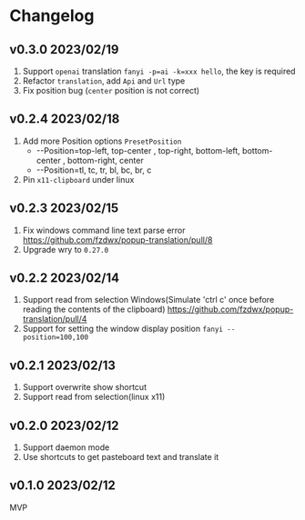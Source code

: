 # Changelog

## v0.3.0 2023/02/19

1. Support `openai` translation `fanyi -p=ai -k=xxx hello`, the key is required
2. Refactor `translation`, add `Api` and `Url` type
3. Fix position bug (`center` position is not correct)

## v0.2.4 2023/02/18

1. Add more Position options `PresetPosition`
    - --Position=top-left, top-center , top-right, bottom-left, bottom-center , bottom-right, center
    - --Position=tl, tc, tr, bl, bc, br, c
2. Pin `x11-clipboard` under linux

## v0.2.3 2023/02/15

1. Fix windows command line text parse error https://github.com/fzdwx/popup-translation/pull/8
2. Upgrade wry to `0.27.0`

## v0.2.2 2023/02/14

1. Support read from selection Windows(Simulate 'ctrl c' once before reading the contents of the
   clipboard) https://github.com/fzdwx/popup-translation/pull/4
2. Support for setting the window display position `fanyi --position=100,100`

## v0.2.1 2023/02/13

1. Support overwrite show shortcut
2. Support read from selection(linux x11)

## v0.2.0 2023/02/12

1. Support daemon mode
2. Use shortcuts to get pasteboard text and translate it

## v0.1.0 2023/02/12

MVP